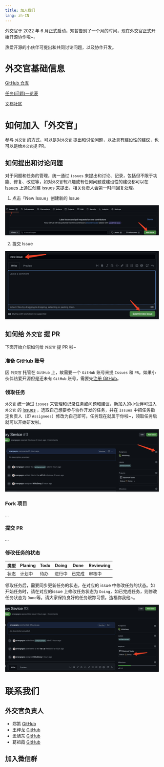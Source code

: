 ```yaml
---
title: 加入我们
lang: zh-CN
---
```

外交官于 2022 年 6 月正式启动，短暂告别了一个月的时间，现在外交官正式开始开源协作啦~。

热爱开源的小伙伴可提出和共同讨论问题，以及协作开发。

# 外交官基础信息
[GitHub 仓库](https://github.com/99nil/diplomat)

[任务(问题)一览表](https://github.com/orgs/99nil/projects/7)

[文档社区]( https://99nil.github.io/diplomat-document/)


# 如何加入「外交官」
参与 `外交官` 的方式，可以是对`外交官` 提出和讨论问题，以及具有建设性的建议，也可以是给`外交官`提 PR。

## 如何提出和讨论问题
对于问题和任务的管理，统一通过 `issues` 来提出和讨论、记录，包括但不限于功能、修复、改进等，如对`外交官`有兴趣或有任何问题或建设性的建议都可以在 [Issues](https://github.com/99nil/diplomat/issues) 上通过创建 issues 来提出，相关负责人会第一时间回复处理。

1. 点击「New Issue」创建新的 Issue

![创建新的 Issue](/docs/images/issues_1.jpg)

2. 提交 Issue

![提交 Issue](/docs/images/issues_2.jpg)

## 如何给 `外交官` 提 PR
下面开始介绍如何给 `外交官` 提 PR 啦~

### 准备 GitHub 账号
因 `外交官` 托管在 `GitHub` 上，故需要一个 `GitHub` 账号来提 `Issues` 和 `PR`。如果小伙伴热爱开源但是还未有 `GitHub` 账号，需要先[注册 GitHub](https://github.com/)。

### 领取任务
`外交官` 统一通过 `issues` 来管理和记录任务或问题和建议，新加入的小伙伴可进入 `外交官` 的 [Issues](https://github.com/99nil/diplomat/issues) ，选取自己想要参与协作开发的任务，并在 `Issues` 中把任务指定负责人（即 `Assignees`）修改为自己即可，任务现在就属于你啦~，领取任务后就可以开始研发啦。

![领取任务](/docs/images/issue_assignees.jpg)

### Fork 项目
...
### 提交 PR
...

### 修改任务的状态

|  类型   | Planing  | Todo  | Doing  | Done  | Reviewing |
|  ----  | ----     |  ----  | ----  | ----   | ----     |
| 状态    | 计划中    | 待办   | 进行中  | 已完成 | 审核中     |


领取任务后，需要同步更新任务的状态，在对应的 issue 中修改任务的状态。如开始任务时，请在对应的issue 上修改任务状态为 `Doing`，如已完成任务，则修改任务状态为 `Done`等。请大家保持良好的任务跟踪习惯，造福你我他~。

![修改任务状态](/docs/images/issue_status.jpg)


# 联系我们
## 外交官负责人
* 郑策 [GitHub](https://github.com/zc2638)
* 王梓龙 [GitHub](https://github.com/TianTianBigWang)
* 孟旭东 [GitHub](https://github.com/MXuDong)
* 葛祖霞 [GitHub](https://github.com/zc2638)

## 加入微信群
